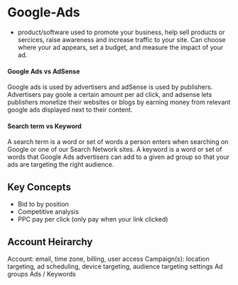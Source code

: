 # Google-Ads

- product/software used to promote your business, help sell products or sercices, raise awareness and increase traffic to your site. Can choose where your ad appears, set a budget, and measure the impact of your ad.

#### Google Ads vs AdSense

Google ads is used by advertisers and adSense is used by publishers. Advertisers pay goole a certain amount per ad click, and adsense lets publishers monetize their websites or blogs by earning money from relevant google ads displayed next to their content.

#### Search term vs Keyword

A search term is a word or set of words a person enters when searching on Google or one of our Search Network sites. A keyword is a word or set of words that Google Ads advertisers can add to a given ad group so that your ads are targeting the right audience.

## Key Concepts

- Bid to by position
- Competitive analysis
- PPC pay per click (only pay when your link clicked)

## Account Heirarchy

Account: email, time zone, billing, user access
Campaign(s): location targeting, ad scheduling, device targeting, audience targeting settings
Ad groups
Ads / Keywords
